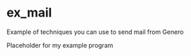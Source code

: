 # ex_mail
Example of techniques you can use to send mail from Genero

Placeholder for my example program

